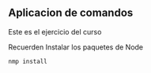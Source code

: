 ## Aplicacion de comandos

Este es el ejercicio del curso

Recuerden Instalar los paquetes de Node

```
nmp install
```